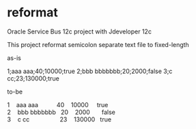 # reformat
Oracle Service Bus 12c project with Jdeveloper 12c

This project reformat semicolon separate text file to fixed-length 

as-is

1;aaa aaa;40;10000;true
2;bbb bbbbbbb;20;2000;false
3;c cc;23;130000;true

to-be

1 &nbsp;&nbsp;&nbsp;aaa aaa &nbsp;&nbsp;&nbsp;&nbsp;&nbsp;&nbsp;&nbsp;&nbsp;&nbsp;&nbsp;40 &nbsp;&nbsp;&nbsp;10000 &nbsp;&nbsp;&nbsp;&nbsp;true<br>
2 &nbsp;&nbsp;&nbsp;bbb bbbbbbb &nbsp;&nbsp;20&nbsp;&nbsp;&nbsp;&nbsp;2000 &nbsp;&nbsp;&nbsp;&nbsp;&nbsp;&nbsp;false<br>
3 &nbsp;&nbsp;&nbsp;c cc &nbsp;&nbsp;&nbsp;&nbsp;&nbsp;&nbsp;&nbsp;&nbsp;&nbsp;&nbsp;&nbsp;&nbsp;&nbsp;&nbsp;&nbsp;&nbsp;&nbsp;23&nbsp;&nbsp;&nbsp;&nbsp;130000 &nbsp;&nbsp;true

